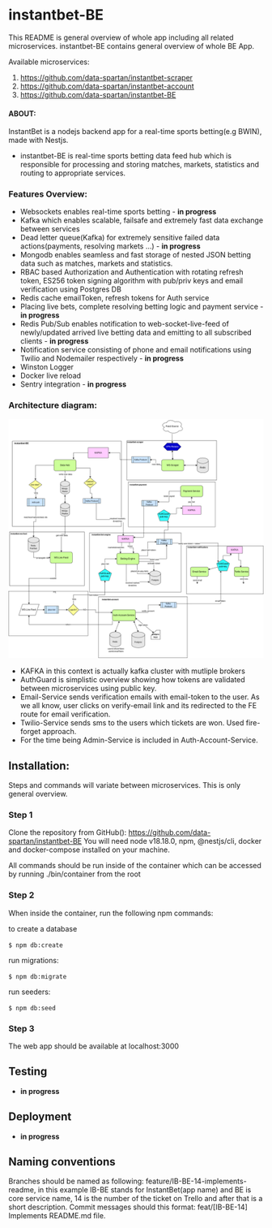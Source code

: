 # instantbet-BE

This README is general overview of whole app including all related microservices.
instantbet-BE contains general overview of whole BE App.

Available microservices:

1. https://github.com/data-spartan/instantbet-scraper
2. https://github.com/data-spartan/instantbet-account
3. https://github.com/data-spartan/instantbet-BE

#### ABOUT:

InstantBet is a nodejs backend app for a real-time sports betting(e.g BWIN), made with Nestjs.

- instantbet-BE is real-time sports betting data feed hub which is responsible for processing and storing matches, markets, statistics and routing to appropriate services.

### Features Overview:
- Websockets enables real-time sports betting - **in progress**
- Kafka which enables scalable, failsafe and extremely fast data exchange between services
- Dead letter queue(Kafka) for extremely sensitive failed data actions(payments, resolving markets ...) - **in progress**
- Mongodb enables seamless and fast storage of nested JSON betting data such as matches, markets and statistics.
- RBAC based Authorization and Authentication with rotating refresh token, ES256 token signing algorithm with pub/priv keys and email verification using Postgres DB
- Redis cache emailToken, refresh tokens for Auth service
- Placing live bets, complete resolving betting logic and payment service - **in progress**
- Redis Pub/Sub enables notification to web-socket-live-feed of newly/updated arrived live betting data and emitting to all subscribed clients - **in progress**
- Notification service consisting of phone and email notifications using Twilio and Nodemailer respectively - **in progress**
- Winston Logger
- Docker live reload
- Sentry integration - **in progress**

### Architecture diagram:

![Diagram](/public/Instantbet-arh-diagram.drawio.png)

- KAFKA in this context is actually kafka cluster with mutliple brokers
- AuthGuard is simplistic overview showing how tokens are validated between microservices using public key.
- Email-Service sends verification emails with email-token to the user. As we all know, user clicks on verify-email link and its redirected to the FE route for email verification.
- Twilio-Service sends sms to the users which tickets are won. Used fire-forget approach.
- For the time being Admin-Service is included in Auth-Account-Service.

## Installation:

Steps and commands will variate between microservices. This is only general overview.

### Step 1

Clone the repository from GitHub(): https://github.com/data-spartan/instantbet-BE
You will need node v18.18.0, npm, @nestjs/cli, docker and docker-compose installed on your machine.

All commands should be run inside of the container which can be accessed by running ./bin/container from the root

### Step 2

When inside the container, run the following npm commands:

to create a database

`$ npm db:create`

run migrations:

`$ npm db:migrate`

run seeders:

`$ npm db:seed`

### Step 3

The web app should be available at localhost:3000

## Testing

- **in progress**

## Deployment

- **in progress**

## Naming conventions

Branches should be named as following: feature/IB-BE-14-implements-readme, in this example IB-BE stands for InstantBet(app name) and BE is core service name, 14 is the number of the ticket on Trello and after that is a short description. Commit messages should this format: feat/[IB-BE-14] Implements README.md file.
